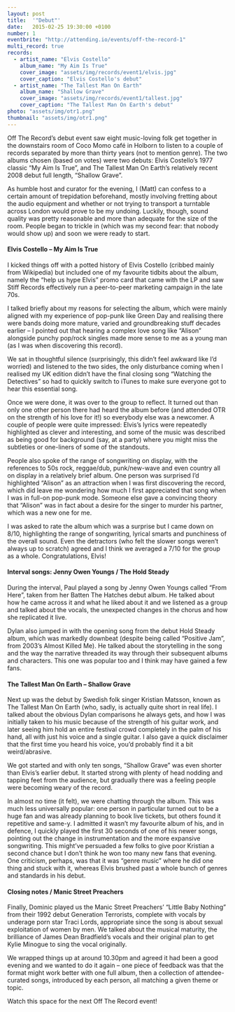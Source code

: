```yaml
---
layout: post
title:  '"Debut"'
date:   2015-02-25 19:30:00 +0100
number: 1
eventbrite: "http://attending.io/events/off-the-record-1"
multi_record: true
records:
  - artist_name: "Elvis Costello"
    album_name: "My Aim Is True"
    cover_image: "assets/img/records/event1/elvis.jpg"
    cover_caption: "Elvis Costello's debut"
  - artist_name: "The Tallest Man On Earth"
    album_name: "Shallow Grave"
    cover_image: "assets/img/records/event1/tallest.jpg"
    cover_caption: "The Tallest Man On Earth's debut"
photo: "assets/img/otr1.png"
thumbnail: "assets/img/otr1.png"
---
```


Off The Record’s debut event saw eight music-loving folk get together in the downstairs room of Coco Momo café in Holborn to listen to a couple of records separated by more than thirty years (not to mention genre). The two albums chosen (based on votes) were two debuts: Elvis Costello’s 1977 classic “My Aim Is True”, and The Tallest Man On Earth’s relatively recent 2008 debut full length, “Shallow Grave”.

As humble host and curator for the evening, I (Matt) can confess to a certain amount of trepidation beforehand, mostly involving fretting about the audio equipment and whether or not trying to transport a turntable across London would prove to be my undoing. Luckily, though, sound quality was pretty reasonable and more than adequate for the size of the room. People began to trickle in (which was my second fear: that nobody would show up) and soon we were ready to start. 

#### Elvis Costello &ndash; My Aim Is True

I kicked things off with a potted history of Elvis Costello (cribbed mainly from Wikipedia) but included one of my favourite tidbits about the album, namely the “help us hype Elvis” promo card that came with the LP and saw Stiff Records effectively run a peer-to-peer marketing campaign in the late 70s.

I talked briefly about my reasons for selecting the album, which were mainly aligned with my experience of pop-punk like Green Day and realising there were bands doing more mature, varied and groundbreaking stuff decades earlier – I pointed out that hearing a complex love song like “Alison” alongside punchy pop/rock singles made more sense to me as a young man (as I was when discovering this record).

We sat in thoughtful silence (surprisingly, this didn’t feel awkward like I’d worried) and listened to the two sides, the only disturbance coming when I realised my UK edition didn’t have the final closing song “Watching the Detectives” so had to quickly switch to iTunes to make sure everyone got to hear this essential song.

Once we were done, it was over to the group to reflect. It turned out than only one other person there had heard the album before (and attended OTR on the strength of his love for it!) so everybody else was a newcomer. A couple of people were quite impressed: Elvis’s lyrics were repeatedly highlighted as clever and interesting, and some of the music was described as being good for background (say, at a party) where you might miss the subtleties or one-liners of some of the standouts.

People also spoke of the range of songwriting on display, with the references to 50s rock, reggae/dub, punk/new-wave and even country all on display in a relatively brief album. One person was surprised I’d highlighted “Alison” as an attraction when I was first discovering the record, which did leave me wondering how much I first appreciated that song when I was in full-on pop-punk mode. Someone else gave a convincing theory that “Alison” was in fact about a desire for the singer to murder his partner, which was a new one for me.

I was asked to rate the album which was a surprise but I came down on 8/10, highlighting the range of songwriting, lyrical smarts and punchiness of the overall sound. Even the detractors (who felt the slower songs weren’t always up to scratch) agreed and I think we averaged a 7/10 for the group as a whole. Congratulations, Elvis!

#### Interval songs: Jenny Owen Youngs / The Hold Steady

During the interval, Paul played a song by Jenny Owen Youngs called “From Here”, taken from her Batten The Hatches debut album. He talked about how he came across it and what he liked about it and we listened as a group and talked about the vocals, the unexpected changes in the chorus and how she replicated it live.

Dylan also jumped in with the opening song from the debut Hold Steady album, which was markedly downbeat (despite being called “Positive Jam”, from 2003’s Almost Killed Me). He talked about the storytelling in the song and the way the narrative threaded its way through their subsequent albums and characters. This one was popular too and I think may have gained a few fans.

#### The Tallest Man On Earth &ndash; Shallow Grave

Next up was the debut by Swedish folk singer Kristian Matsson, known as The Tallest Man On Earth (who, sadly, is actually quite short in real life). I talked about the obvious Dylan comparisons he always gets, and how I was initially taken to his music because of the strength of his guitar work, and later seeing him hold an entire festival crowd completely in the palm of his hand, all with just his voice and a single guitar. I also gave a quick disclaimer that the first time you heard his voice, you’d probably find it a bit weird/abrasive.

We got started and with only ten songs, “Shallow Grave” was even shorter than Elvis’s earlier debut. It started strong with plenty of head nodding and tapping feet from the audience, but gradually there was a feeling people were becoming weary of the record.

In almost no time (it felt), we were chatting through the album. This was much less universally popular: one person in particular turned out to be a huge fan and was already planning to book live tickets, but others found it repetitive and same-y. I admitted it wasn’t my favourite album of his, and in defence, I quickly played the first 30 seconds of one of his newer songs, pointing out the change in instrumentation and the more expansive songwriting. This might’ve persuaded a few folks to give poor Kristian a second chance but I don’t think he won too many new fans that evening. One criticism, perhaps, was that it was “genre music” where he did one thing and stuck with it, whereas Elvis brushed past a whole bunch of genres and standards in his debut.

#### Closing notes / Manic Street Preachers

Finally, Dominic played us the Manic Street Preachers’ “Little Baby Nothing” from their 1992 debut Generation Terrorists, complete with vocals by underage porn star Traci Lords, appropriate since the song is about sexual exploitation of women by men. We talked about the musical maturity, the brilliance of James Dean Bradfield’s vocals and their original plan to get Kylie Minogue to sing the vocal originally.

We wrapped things up at around 10.30pm and agreed it had been a good evening and we wanted to do it again – one piece of feedback was that the format might work better with one full album, then a collection of attendee-curated songs, introduced by each person, all matching a given theme or topic.

Watch this space for the next Off The Record event!